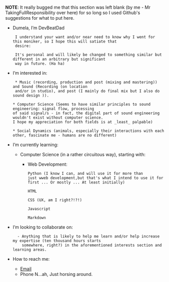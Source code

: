 **NOTE**: It really bugged me that this section was left blank (by me - Mr TakingFullResponsibility over here) for so long 
so I used Github's suggestions for what to put here.


* Dumela, I’m DevBeatDad

       I understand your want and/or near need to know why I went for this moniker, so I hope this will satiate that 
       desire:

       It's personal and will likely be changed to something similar but different in an arbitrary but significant 
       way in future. (Ha ha)

* I’m interested in:
  
       * Music (recording, production and post (mixing and mastering)) and Sound (Recording (on location 
       and/or in studio), and post (I mainly do final mix but I also do sound design )).
  
      * Computer Science (Seems to have similar principles to sound engineering: signal flow, processing 
      of said signal/s - in fact, the digital part of sound engineering wouldn't exist without computer science. 
      I hope my appreciation for both fields is at _least_ palpable)

      * Social Dynamics (animals, especially their interactions with each other, fascinate me - humans are no different)
 
* I’m currently learning:
  
    * Computer Science (in a rather circuitous way), starting with:

      * Web Development:

            Python (I know I can, and will use it for more than 
            just wweb development,but that's what I intend to use it for first ... Or mostly ... At least initially)

            HTML

            CSS (UX, am I right?!?!)

            Javascript

            Markdown


* I’m looking to collaborate on:

        - Anything that is likely to help me learn and/or help increase my expertise (ten thousand hours starts 
          somewhere, right?) in the aforementioned interests section and learning areas.


*  How to reach me: 

     * [Email](https://DevBeatDad@protonmail.com)
     * Phone N...ah, Just horsing around.
